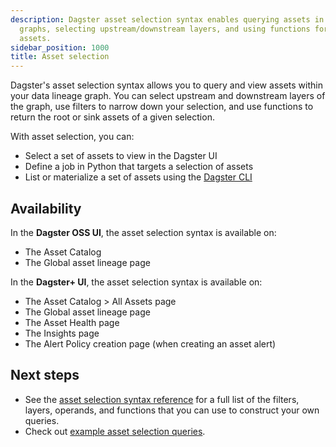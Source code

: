 ```yaml
---
description: Dagster asset selection syntax enables querying assets in data lineage
  graphs, selecting upstream/downstream layers, and using functions for root/sink
  assets.
sidebar_position: 1000
title: Asset selection
---
```


Dagster's asset selection syntax allows you to query and view assets within your data lineage graph. You can select upstream and downstream layers of the graph, use filters to narrow down your selection, and use functions to return the root or sink assets of a given selection.

With asset selection, you can:

- Select a set of assets to view in the Dagster UI
- Define a job in Python that targets a selection of assets
- List or materialize a set of assets using the [Dagster CLI](/api/dagster/cli#dagster-asset)

## Availability

In the **Dagster OSS UI**, the asset selection syntax is available on:

- The Asset Catalog
- The Global asset lineage page

In the **Dagster+ UI**, the asset selection syntax is available on:

- The Asset Catalog > All Assets page
- The Global asset lineage page
- The Asset Health page
- The Insights page
- The Alert Policy creation page (when creating an asset alert)

## Next steps

- See the [asset selection syntax reference](/guides/build/assets/asset-selection-syntax/reference) for a full list of the filters, layers, operands, and functions that you can use to construct your own queries.
- Check out [example asset selection queries](/guides/build/assets/asset-selection-syntax/examples).
